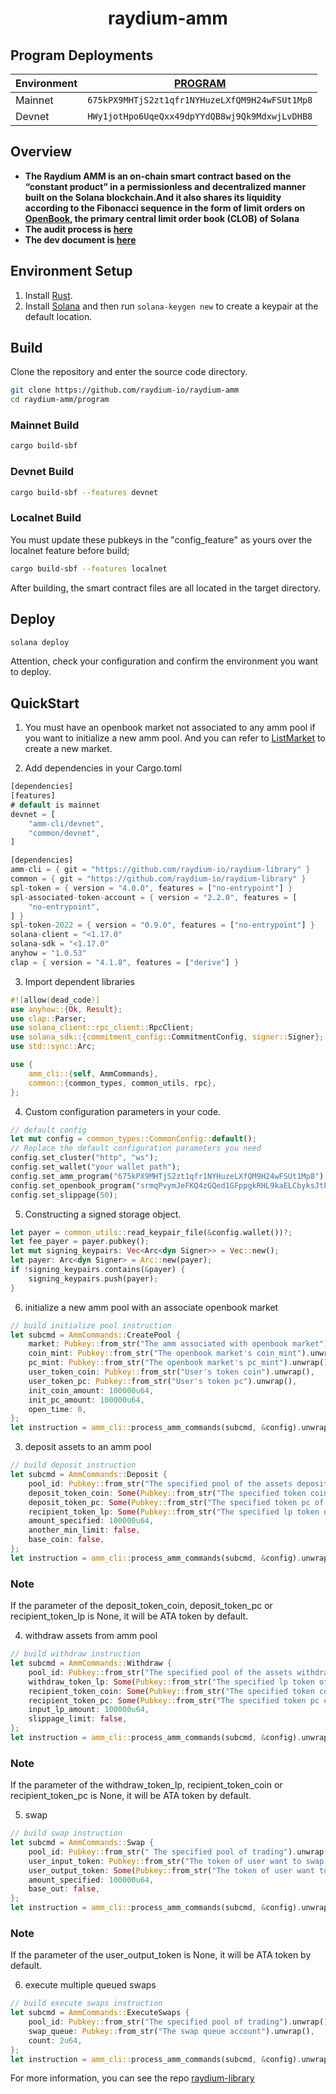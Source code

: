 <div align="center">
  <h1>raydium-amm</h1>
</div>

## Program Deployments

| Environment         |   [PROGRAM](/program)                          |
| ------------------- | ---------------------------------------------- |
| Mainnet             | `675kPX9MHTjS2zt1qfr1NYHuzeLXfQM9H24wFSUt1Mp8` |
| Devnet              | `HWy1jotHpo6UqeQxx49dpYYdQB8wj9Qk9MdxwjLvDHB8` |

## Overview

- **The Raydium AMM is an on-chain smart contract based on the “constant product” in a permissionless and decentralized manner built on the Solana blockchain.And it also shares its liquidity according to the Fibonacci sequence in the form of limit orders on [OpenBook](https://github.com/openbook-dex/program), the primary central limit order book (CLOB) of Solana**
- **The audit process is [here](https://github.com/raydium-io/raydium-docs/tree/master/audit)**
- **The dev document is [here](https://github.com/raydium-io/raydium-docs/tree/master/dev-resources)**

## Environment Setup
1. Install [Rust](https://www.rust-lang.org/tools/install).
2. Install [Solana](https://docs.solana.com/cli/install-solana-cli-tools) and then run `solana-keygen new` to create a keypair at the default location.

## Build

Clone the repository and enter the source code directory.
```bash
git clone https://github.com/raydium-io/raydium-amm
cd raydium-amm/program
```

### Mainnet Build
```bash
cargo build-sbf
```
### Devnet Build
```bash
cargo build-sbf --features devnet
```
### Localnet Build
You must update these pubkeys in the "config_feature" as yours over the localnet feature before build;

```bash
cargo build-sbf --features localnet
```

After building, the smart contract files are all located in the target directory.

## Deploy
```bash
solana deploy
```
Attention, check your configuration and confirm the environment you want to deploy.

## QuickStart

1. You must have an openbook market not associated to any amm pool if you want to initialize a new amm pool.
  And you can refer to [ListMarket](https://github.com/openbook-dex/program/blob/master/dex/crank/src/lib.rs#L349) to create a new market.

2. Add dependencies in your Cargo.toml
```rust
[dependencies]
[features]
# default is mainnet
devnet = [
    "amm-cli/devnet",
    "common/devnet",
]

[dependencies]
amm-cli = { git = "https://github.com/raydium-io/raydium-library" }
common = { git = "https://github.com/raydium-io/raydium-library" }
spl-token = { version = "4.0.0", features = ["no-entrypoint"] }
spl-associated-token-account = { version = "2.2.0", features = [
    "no-entrypoint",
] }
spl-token-2022 = { version = "0.9.0", features = ["no-entrypoint"] }
solana-client = "<1.17.0"
solana-sdk = "<1.17.0"
anyhow = "1.0.53"
clap = { version = "4.1.8", features = ["derive"] }
```

3. Import dependent libraries
```rust
#![allow(dead_code)]
use anyhow::{Ok, Result};
use clap::Parser;
use solana_client::rpc_client::RpcClient;
use solana_sdk::{commitment_config::CommitmentConfig, signer::Signer};
use std::sync::Arc;

use {
    amm_cli::{self, AmmCommands},
    common::{common_types, common_utils, rpc},
};
```

4. Custom configuration parameters in your code.
```rust
// default config
let mut config = common_types::CommonConfig::default();
// Replace the default configuration parameters you need
config.set_cluster("http", "ws");
config.set_wallet("your wallet path");
config.set_amm_program("675kPX9MHTjS2zt1qfr1NYHuzeLXfQM9H24wFSUt1Mp8");
config.set_openbook_program("srmqPvymJeFKQ4zGQed1GFppgkRHL9kaELCbyksJtPX");
config.set_slippage(50);
```

5. Constructing a signed storage object.
```rust
let payer = common_utils::read_keypair_file(&config.wallet())?;
let fee_payer = payer.pubkey();
let mut signing_keypairs: Vec<Arc<dyn Signer>> = Vec::new();
let payer: Arc<dyn Signer> = Arc::new(payer);
if !signing_keypairs.contains(&payer) {
    signing_keypairs.push(payer);
}
```

6. initialize a new amm pool with an associate openbook market
```rust
// build initialize pool instruction
let subcmd = AmmCommands::CreatePool {
    market: Pubkey::from_str("The amm associated with openbook market").unwrap(),
    coin_mint: Pubkey::from_str("The openbook market's coin_mint").unwrap(),
    pc_mint: Pubkey::from_str("The openbook market's pc_mint").unwrap(),
    user_token_coin: Pubkey::from_str("User's token coin").unwrap(),
    user_token_pc: Pubkey::from_str("User's token pc").unwrap(),
    init_coin_amount: 100000u64,
    init_pc_amount: 100000u64,
    open_time: 0,
};
let instruction = amm_cli::process_amm_commands(subcmd, &config).unwrap();
```

3. deposit assets to an amm pool
```rust
// build deposit instruction
let subcmd = AmmCommands::Deposit {
    pool_id: Pubkey::from_str("The specified pool of the assets deposite to").unwrap(),
    deposit_token_coin: Some(Pubkey::from_str("The specified token coin of the user deposit").unwrap()),
    deposit_token_pc: Some(Pubkey::from_str("The specified token pc of the user deposit").unwrap()),
    recipient_token_lp: Some(Pubkey::from_str("The specified lp token of the user will receive").unwrap()),
    amount_specified: 100000u64,
    another_min_limit: false,
    base_coin: false,
};
let instruction = amm_cli::process_amm_commands(subcmd, &config).unwrap();
```
### Note
If the parameter of the deposit_token_coin, deposit_token_pc or recipient_token_lp is None, it will be ATA token by default.

4. withdraw assets from amm pool
```rust
// build withdraw instruction
let subcmd = AmmCommands::Withdraw {
    pool_id: Pubkey::from_str("The specified pool of the assets withdraw from").unwrap(),
    withdraw_token_lp: Some(Pubkey::from_str("The specified lp token of the user withdraw").unwrap()),
    recipient_token_coin: Some(Pubkey::from_str("The specified token coin of the user will receive").unwrap()),
    recipient_token_pc: Some(Pubkey::from_str("The specified token pc of the user will receive").unwrap()),
    input_lp_amount: 100000u64,
    slippage_limit: false,
};
let instruction = amm_cli::process_amm_commands(subcmd, &config).unwrap();
```
### Note
If the parameter of the withdraw_token_lp, recipient_token_coin or recipient_token_pc is None, it will be ATA token by default.

5. swap
```rust
// build swap instruction
let subcmd = AmmCommands::Swap {
    pool_id: Pubkey::from_str(" The specified pool of trading").unwrap(),
    user_input_token: Pubkey::from_str("The token of user want to swap from").unwrap(),
    user_output_token: Some(Pubkey::from_str("The token of user want to swap to").unwrap()),
    amount_specified: 100000u64,
    base_out: false,
};
let instruction = amm_cli::process_amm_commands(subcmd, &config).unwrap();
```
### Note
If the parameter of the user_output_token is None, it will be ATA token by default.

6. execute multiple queued swaps
```rust
// build execute swaps instruction
let subcmd = AmmCommands::ExecuteSwaps {
    pool_id: Pubkey::from_str("The specified pool of trading").unwrap(),
    swap_queue: Pubkey::from_str("The swap queue account").unwrap(),
    count: 2u64,
};
let instruction = amm_cli::process_amm_commands(subcmd, &config).unwrap();
```

For more information, you can see the repo [raydium-library](https://github.com/raydium-io/raydium-library)
